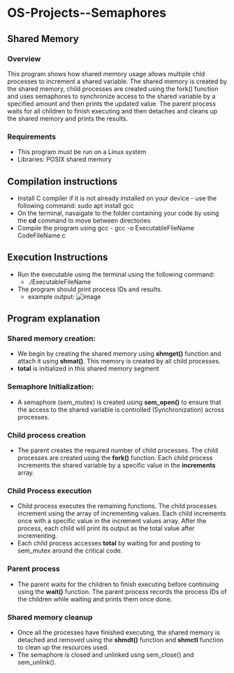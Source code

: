 # OS-Projects--Semaphores

## Shared Memory

### Overview

This program shows how shared memory usage allows multiple chld processes to increment a shared variable.
The shared memory is created by the shared memory, child processes are created using the fork() function and uses semaphores to synchronize access to the shared variable by a specified amount and then prints the updated value.
The parent process waits for all children to finish executing and then detaches and cleans up the shared memory and prints the results. 

### Requirements

* This program must be run on a Linux system
* Libraries: POSIX shared memory

## Compilation instructions

* Install C compiler if it is not already installed on your device
      - use the following command:
        sudo apt install gcc
* On the terminal, navaigate to the folder containing your code by using the **cd** command to move between directories
* Compile the program using gcc
      - gcc -o ExecutableFileName CodeFileName.c

## Execution Instructions

* Run the executable using the terminal using the following command:
    - ./ExecutableFileName
* The program should print process IDs and results.
  - example output:
    ![image](https://github.com/user-attachments/assets/3ace0909-f28c-480f-8455-42014c5064f2)

## Program explanation

### Shared memory creation:
* We begin by creating the shared memory using **shmget()** function and attach it using **shmat()**. This memory is created by all child processes.
*  **total** is initialized in this shared memory segment

### Semaphore Initialization:
* A semaphore (sem_mutex) is created using **sem_open()** to ensure that the access to the shared variable is controlled (Synchronization) across processes.
### Child process creation
* The parent creates the required number of child processes. The child processes are created using the **fork()** function. Each child process increments the shared variable by a specific value in the **increments** array.
### Child Process execution
* Child process executes the remaining functions. The child processes increment using the array of incrementing values. Each child increments once with a specific value in the increment values array. After the process, each child will print its output as the total value after incrementing.
* Each child process accesses **total** by waiting for and posting to sem_mutex around the critical code. 

### Parent process
* The parent waits for the children to finish executing before continuing using the **wait()** function. The parent process records the process IDs of the children while waiting and prints them once done.

### Shared memory cleanup
* Once all the processes have finished executing, the shared memory is detached and removed using the **shmdt()** function and **shmctl** function to clean up the resources used.
* The semaphore is closed and unlinked usng sem_close() and sem_unlink().
